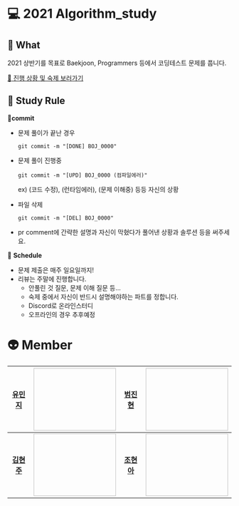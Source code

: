 # :computer: 2021 Algorithm_study



## :carrot: What

2021 상반기를 목표로 Baekjoon, Programmers 등에서 코딩테스트 문제를 풉니다.

[:thinking: 진행 상황 및 숙제 보러가기](https://www.notion.so/Algorithm_Study-9ed49e3a3b89461dbae2fcb0296e395f)





## :tiger: Study Rule

:cherries:**commit**

- 문제 풀이가 끝난 경우

  ```
  git commit -m "[DONE] BOJ_0000"
  ```

- 문제 풀이 진행중

  ```
  git commit -m "[UPD] BOJ_0000 (컴파일에러)"
  ```

  ex) (코드 수정), (런타임에러), (문제 이해중) 등등 자신의 상황

- 파일 삭제

  ```
  git commit -m "[DEL] BOJ_0000"
  ```

- pr comment에 간략한 설명과 자신이 막혔다가 풀어낸 상황과 솔루션 등을 써주세요.



:cherries: **Schedule**

- 문제 제출은 매주 일요일까지!
- 리뷰는 주말에 진행합니다.
  - 안풀린 것 질문, 문제 이해 질문 등...
  - 숙제 중에서 자신이 반드시 설명해야하는 파트를 정합니다.
  - Discord로 온라인스터디
  - 오프라인의 경우 추후예정



# :alien: Member​



| [유민지](https://github.com/youminji/Algorithm_Study) | [<img height="140px" width="275px" data-canonical-src="http://mazassumnida.wtf/api/v2/generate_badge?boj=pinkku" style="max-width:100%;">]( https://solved.ac/profile/pinkku) | **[범진현](https://github.com/BUMJH0121/Algorithm_Study)** | [<img height="140px" width="275px" data-canonical-src="http://mazassumnida.wtf/api/v2/generate_badge?boj=jin35282" style="max-width:100%;">]( https://solved.ac/profile/jin35282) |
| :-----: | ------------------------------------------------------ | :-----: | ------------------------------------------------------ |
| [**김현주**](https://github.com/juthor/Algorithm_Study) | [<img height="140px" width="275px" data-canonical-src="http://mazassumnida.wtf/api/v2/generate_badge?boj=juthor" style="max-width:100%;">]( https://solved.ac/profile/juthor) | [**조현아**](https://github.com/hyunah1201/Algorithm_Study) | [<img height="140px" width="275px" data-canonical-src="http://mazassumnida.wtf/api/v2/generate_badge?boj=dbsg1201" style="max-width:100%;">]( https://solved.ac/profile/dbsg1201) |



